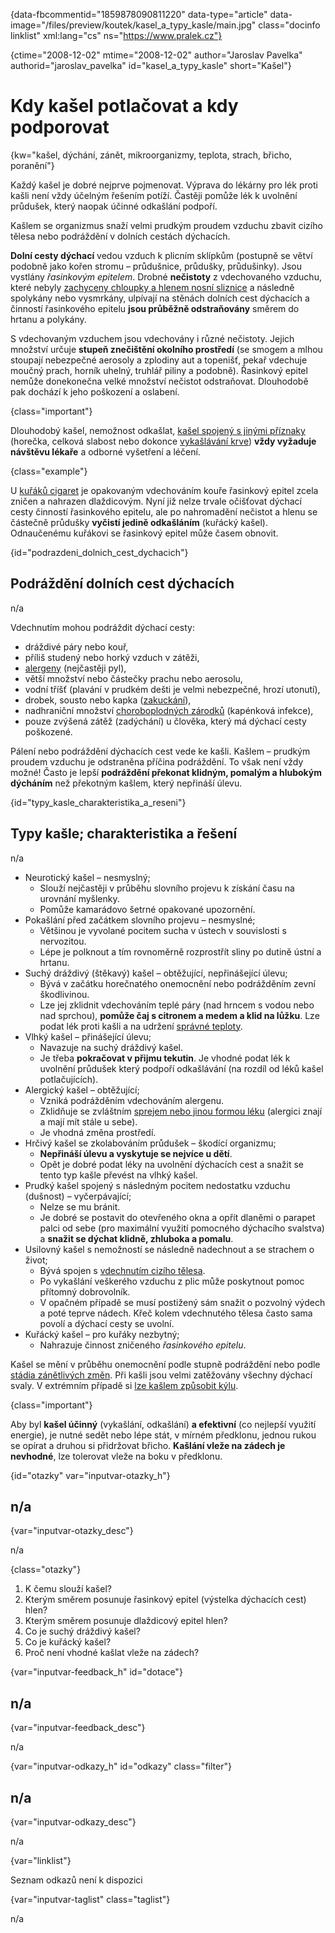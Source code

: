 
{data-fbcommentid="1859878090811220" data-type="article" data-image="/files/preview/koutek/kasel\_a\_typy_kasle/main.jpg" class="docinfo linklist" xml:lang="cs" ns="https://www.pralek.cz"}

{ctime="2008-12-02" mtime="2008-12-02" author="Jaroslav Pavelka" authorid="jaroslav\_pavelka" id="kasel\_a\_typy\_kasle" short="Kašel"}

# Kdy kašel potlačovat a kdy podporovat

<!-- generated attribute kw by user_udpatekw.sh on 2020-04-26, do not edit -->

{kw="kašel, dýchání, zánět, mikroorganizmy, teplota, strach, břicho, poranění"}

Každý kašel je dobré nejprve pojmenovat. Výprava do lékárny pro lék proti kašli není vždy účelným řešením potíží. Častěji pomůže lék k uvolnění průdušek, který naopak účinné odkašlání podpoří.

Kašlem se organizmus snaží velmi prudkým proudem vzduchu zbavit cizího tělesa nebo podráždění v dolních cestách dýchacích.

**Dolní cesty dýchací** vedou vzduch k plicním sklípkům (postupně se větví podobně jako kořen stromu – průdušnice, průdušky, průdušinky). Jsou vystlány _řasinkovým epitelem_. Drobné **nečistoty** z vdechovaného vzduchu, které nebyly [zachyceny chloupky a hlenem nosní sliznice][1] a následně spolykány nebo vysmrkány, ulpívají na stěnách dolních cest dýchacích a činností řasinkového epitelu **jsou průběžně odstraňovány** směrem do hrtanu a polykány.

S vdechovaným vzduchem jsou vdechovány i různé nečistoty. Jejich množství určuje **stupeň znečištění okolního prostředí** (se smogem a mlhou stoupají nebezpečné aerosoly a zplodiny aut a topenišť, pekař vdechuje moučný prach, horník uhelný, truhlář piliny a podobně). Řasinkový epitel nemůže donekonečna velké množství nečistot odstraňovat. Dlouhodobě pak dochází k jeho poškození a oslabení.

{class="important"}

Dlouhodobý kašel, nemožnost odkašlat, [kašel spojený s jinými příznaky][2] (horečka, celková slabost nebo dokonce [vykašlávání krve][3]) **vždy vyžaduje návštěvu lékaře** a odborné vyšetření a léčení.

{class="example"}

U [kuřáků cigaret][4] je opakovaným vdechováním kouře řasinkový epitel zcela zničen a nahrazen dlaždicovým. Nyní již nelze trvale očišťovat dýchací cesty činností řasinkového epitelu, ale po nahromadění nečistot a hlenu se částečně průdušky **vyčistí jedině odkašláním** (kuřácký kašel). Odnaučenému kuřákovi se řasinkový epitel může časem obnovit.

{id="podrazdeni\_dolnich\_cest_dychacich"}

## Podráždění dolních cest dýchacích

n/a

Vdechnutím mohou podráždit dýchací cesty:

  * dráždivé páry nebo kouř,
  * příliš studený nebo horký vzduch v zátěži,
  * [alergeny][5] (nejčastěji pyl),
  * větší množství nebo částečky prachu nebo aerosolu,
  * vodní tříšť (plavání v prudkém dešti je velmi nebezpečné, hrozí utonutí),
  * drobek, sousto nebo kapka ([zakuckání][6]),
  * nadhraniční množství [choroboplodných zárodků][7] (kapénková infekce),
  * pouze zvýšená zátěž (zadýchání) u člověka, který má dýchací cesty poškozené.

Pálení nebo podráždění dýchacích cest vede ke kašli. Kašlem – prudkým proudem vzduchu je odstraněna příčina podráždění. To však není vždy možné! Často je lepší **podráždění překonat klidným, pomalým a hlubokým dýcháním** než překotným kašlem, který nepřináší úlevu.

{id="typy\_kasle\_charakteristika\_a\_reseni"}

## Typy kašle; charakteristika a řešení

n/a

  * Neurotický kašel – nesmyslný; 
      * Slouží nejčastěji v průběhu slovního projevu k získání času na urovnání myšlenky.
      * Pomůže kamarádovo šetrné opakované upozornění.
  * Pokašlání před začátkem slovního projevu – nesmyslné; 
      * Většinou je vyvolané pocitem sucha v ústech v souvislosti s nervozitou.
      * Lépe je polknout a tím rovnoměrně rozprostřít sliny po dutině ústní a hrtanu.
  * Suchý dráždivý (štěkavý) kašel – obtěžující, nepřinášející úlevu; 
      * Bývá v začátku horečnatého onemocnění nebo podrážděním zevní škodlivinou.
      * Lze jej zklidnit vdechováním teplé páry (nad hrncem s vodou nebo nad sprchou), **pomůže čaj s citronem a medem a klid na lůžku**. Lze podat lék proti kašli a na udržení [správné teploty][8].
  * Vlhký kašel – přinášející úlevu; 
      * Navazuje na suchý dráždivý kašel.
      * Je třeba **pokračovat v přijmu tekutin**. Je vhodné podat lék k uvolnění průdušek který podpoří odkašlávání (na rozdíl od léků kašel potlačujících).
  * Alergický kašel – obtěžující; 
      * Vzniká podrážděním vdechováním alergenu.
      * Zklidňuje se zvláštním [sprejem nebo jinou formou léku][9] (alergici znají a mají mít stále u sebe).
      * Je vhodná změna prostředí.
  * Hrčivý kašel se zkolabováním průdušek – škodící organizmu; 
      * **Nepřináší úlevu a vyskytuje se nejvíce u dětí**.
      * Opět je dobré podat léky na uvolnění dýchacích cest a snažit se tento typ kašle převést na vlhký kašel.
  * Prudký kašel spojený s následným pocitem nedostatku vzduchu (dušnost) – vyčerpávající; 
      * Nelze se mu bránit.
      * Je dobré se postavit do otevřeného okna a opřít dlaněmi o parapet palci od sebe (pro maximální využití pomocného dýchacího svalstva) a **snažit se dýchat klidně, zhluboka a pomalu**.
  * Usilovný kašel s nemožností se následně nadechnout a se strachem o život; 
      * Bývá spojen s [vdechnutím cizího tělesa][6].
      * Po vykašlání veškerého vzduchu z plic může poskytnout pomoc přítomný dobrovolník.
      * V opačném případě se musí postižený sám snažit o pozvolný výdech a poté teprve nádech. Křeč kolem vdechnutého tělesa často sama povolí a dýchací cesty se uvolní.
  * Kuřácký kašel – pro kuřáky nezbytný; 
      * Nahrazuje činnost zničeného _řasinkového epitelu_.

Kašel se mění v průběhu onemocnění podle stupně podráždění nebo podle [stádia zánětlivých změn][10]. Při kašli jsou velmi zatěžovány všechny dýchací svaly. V extrémním případě si [lze kašlem způsobit kýlu][11].

{class="important"}

Aby byl **kašel účinný** (vykašlání, odkašlání) **a efektivní** (co nejlepší využití energie), je nutné sedět nebo lépe stát, v mírném předklonu, jednou rukou se opírat a druhou si přidržovat břicho. **Kašlání vleže na zádech je nevhodné**, lze tolerovat vleže na boku v předklonu.

{id="otazky" var="inputvar-otazky_h"}

## n/a

{var="inputvar-otazky_desc"}

n/a

{class="otazky"}

  1. K čemu slouží kašel?
  2. Kterým směrem posunuje řasinkový epitel (výstelka dýchacích cest) hlen?
  3. Kterým směrem posunuje dlaždicový epitel hlen?
  4. Co je suchý dráždivý kašel?
  5. Co je kuřácký kašel?
  6. Proč není vhodné kašlat vleže na zádech?

{var="inputvar-feedback_h" id="dotace"}

## n/a

{var="inputvar-feedback_desc"}

n/a

{var="inputvar-odkazy_h" id="odkazy" class="filter"}

## n/a

{var="inputvar-odkazy_desc"}

n/a

{var="linklist"}

Seznam odkazů není k dispozici

{var="inputvar-taglist" class="taglist"}

n/a

 [1]: ryma_a_smrkani
 [2]: bolest_v_krku_angina
 [3]: mytus_o_rakovine
 [4]: koureni_cigaret
 [5]: imunita
 [6]: resuscitace-ozivovani
 [7]: mikroorganizmy
 [8]: teplota
 [9]: lekove_formy
 [10]: zanet
 [11]: kyla

